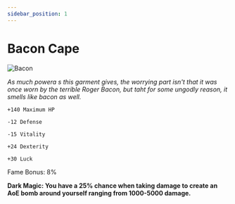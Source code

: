 ```yaml
---
sidebar_position: 1
---
```


# Bacon Cape

![Bacon](https://vwiki.valorserver.com/api/item/picture/bacon%20cape)

<i>As much powera s this garment gives, the worrying part isn't that it was once worn by the terrible Roger Bacon, but taht for some ungodly reason, it smells like bacon as well.</i>

    +140 Maximum HP
    
    -12 Defense
    
    -15 Vitality
    
    +24 Dexterity
    
    +30 Luck
    
Fame Bonus: 8%

**Dark Magic: You have a 25% chance when taking damage to create an AoE bomb around yourself ranging from 1000-5000 damage.**
